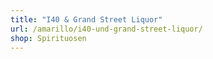 ```yaml
---
title: "I40 & Grand Street Liquor"
url: /amarillo/i40-und-grand-street-liquor/
shop: Spirituosen
---
```

